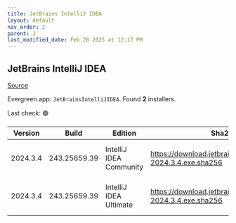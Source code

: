 ```yaml
---
title: JetBrains IntelliJ IDEA
layout: default
nav_order: 2
parent: J
last_modified_date: Feb 28 2025 at 12:17 PM
---
```


## JetBrains IntelliJ IDEA

[Source](https://www.jetbrains.com/)

Evergreen app: `JetBrainsIntelliJIDEA`. Found **2** installers.

Last check: 🟢

| Version  | Build        | Edition                 | Sha256                                                         | Date      | Size       | Type | URI                                                                                                                |
| -------- | ------------ | ----------------------- | -------------------------------------------------------------- | --------- | ---------- | ---- | ------------------------------------------------------------------------------------------------------------------ |
| 2024.3.4 | 243.25659.39 | IntelliJ IDEA Community | https://download.jetbrains.com/idea/ideaIC-2024.3.4.exe.sha256 | 27/2/2025 | 727966864  | exe  | [https://download.jetbrains.com/idea/ideaIC-2024.3.4.exe](https://download.jetbrains.com/idea/ideaIC-2024.3.4.exe) |
| 2024.3.4 | 243.25659.39 | IntelliJ IDEA Ultimate  | https://download.jetbrains.com/idea/ideaIU-2024.3.4.exe.sha256 | 27/2/2025 | 1214117224 | exe  | [https://download.jetbrains.com/idea/ideaIU-2024.3.4.exe](https://download.jetbrains.com/idea/ideaIU-2024.3.4.exe) |
